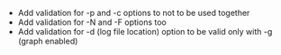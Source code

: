 * Add validation for -p and -c options to not to be used together
* Add validation for -N and -F options too
* Add validation for -d (log file location) option to be valid only with -g (graph enabled)
